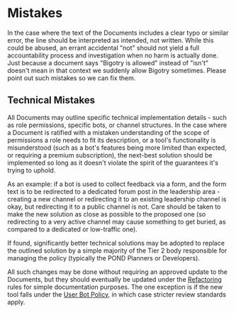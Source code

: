 # Mistakes

In the case where the text of the Documents includes a clear typo or similar error, the line should be interpreted as intended, not written. While this could be abused, an errant accidental "not" should not yield a full accountability process and investigation when no harm is actually done. Just because a document says "Bigotry is allowed" instead of "isn't" doesn't mean in that context we suddenly allow Bigotry sometimes. Please point out such mistakes so we can fix them.

## Technical Mistakes

All Documents may outline specific technical implementation details - such as role permissions, specific bots, or channel structures. In the case where a Document is ratified with a mistaken understanding of the scope of permissions a role needs to fit its description, or a tool's functionality is misunderstood (such as a bot's features being more limited than expected, or requiring a premium subscription), the next-best solution should be implemented so long as it doesn't violate the spirit of the guarantees it's trying to uphold.

As an example: if a bot is used to collect feedback via a form, and the form text is to be redirected to a dedicated forum post in the leadership area - creating a new channel or redirecting it to an existing leadership channel is okay, but redirecting it to a public channel is not. Care should be taken to make the new solution as close as possible to the proposed one (so redirecting to a very active channel may cause something to get buried, as compared to a dedicated or low-traffic one).

If found, significantly better technical solutions may be adopted to replace the outlined solution by a simple majority of the Tier 2 body responsible for managing the policy (typically the POND Planners or Developers). 

All such changes may be done without requiring an approved update to the Documents, but they should eventually be updated under the [Refactoring](./02-Changing.md#refactoring) rules for simple documentation purposes. The one exception is if the new tool falls under the [User Bot Policy](../03-Policy/13-Infosec/07-Bots/02-User-Bots.md), in which case stricter review standards apply.
